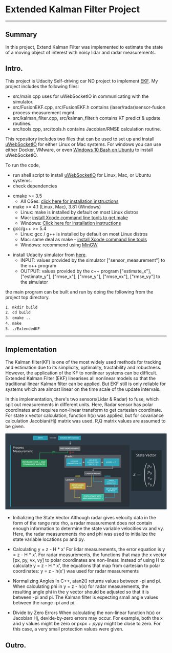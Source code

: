 # **Extended Kalman Filter Project**

---

## Summary
In this project, Extend Kalman Filter was implemented to estimate the state of a moving object of interest with noisy lidar and radar measurements.

[//]: # (Image References)

[image1]: ./EKF_architecture.png "function blocks"


## Intro.

This project is Udacity Self-driving car ND project to implement [EKF](https://en.wikipedia.org/wiki/Extended_Kalman_filter).
My project includes the following files:
* src/main.cpp uses for uWebSocketIO in communicating with the simulator.
* src/FusionEKF.cpp, src/FusionEKF.h contains (laser/radar)sensor-fusion process-measurement mgmt.
* src/kalman_filter.cpp, src/kalman_filter.h contains KF predict & update routines.
* src/tools.cpp, src/tools.h contains Jacobian/RMSE calculation routine.


This repository includes two files that can be used to set up and install [uWebSocketIO](https://github.com/uWebSockets/uWebSockets) for either Linux or Mac systems. For windows you can use either Docker, VMware, or even [Windows 10 Bash on Ubuntu](https://www.howtogeek.com/249966/how-to-install-and-use-the-linux-bash-shell-on-windows-10/) to install uWebSocketIO. 

To run the code,
- run shell script to install [uWebSocketIO](https://github.com/uWebSockets/uWebSockets) for Linux, Mac, or Ubuntu systems.
- check dependencies
* cmake >= 3.5
  * All OSes: [click here for installation instructions](https://cmake.org/install/)
* make >= 4.1 (Linux, Mac), 3.81 (Windows)
  * Linux: make is installed by default on most Linux distros
  * Mac: [install Xcode command line tools to get make](https://developer.apple.com/xcode/features/)
  * Windows: [Click here for installation instructions](http://gnuwin32.sourceforge.net/packages/make.htm)
* gcc/g++ >= 5.4
  * Linux: gcc / g++ is installed by default on most Linux distros
  * Mac: same deal as make - [install Xcode command line tools](https://developer.apple.com/xcode/features/)
  * Windows: recommend using [MinGW](http://www.mingw.org/)
- install Udacity simulator from [here](https://github.com/udacity/self-driving-car-sim/releases).
  * INPUT: values provided by the simulator ["sensor_measurement"] to the c++ program
  * OUTPUT: values provided by the c++ program ["estimate_x"], ["estimate_y"], ["rmse_x"], ["rmse_y"], ["rmse_vx"], ["rmse_vy"] to the simulator

the main program can be built and run by doing the following from the project top directory.
```sh
1. mkdir build
2. cd build
3. cmake ..
4. make
5. ./ExtendedKF
```
---

## Implementation

The Kalman filter(KF) is one of the most widely used methods for tracking and estimation due to its simplicity,
optimality, tractability and robustness. However, the application of the KF to nonlinear systems can be difficult.
Extended Kalman Filter (EKF) linearises all nonlinear models so that the traditional linear Kalman filter can be applied. 
But EKF still is only reliable for systems which are almost linear on the time scale of the update intervals.

In this implementation, there's two sensors(Lidar & Radar) to fuse, which spit out measurements in different units. Here, Radar sensor has polar coordinates and requires non-linear transform to get cartesian coordinate. For state x vector calculation, function h(x) was applied, but for covariance calculation Jacobian(Hj) matrix was used. R,Q matrix values are assumed to be given.

![alt text][image1] 

* Initializing the State Vector
Although radar gives velocity data in the form of the range rate rho, a radar measurement does not contain enough information to determine the state variable velocities vx and vy. Here, the radar measurements rho and phi was used to initialize the state variable locations px and py.

* Calculating y = z - H * x'
For lidar measurements, the error equation is y = z - H * x'. For radar measurements, the functions that map the x vector [px, py, vx, vy] to polar coordinates are non-linear. Instead of using H to calculate y = z - H * x', the equations that map from cartesian to polar coordinates: y = z - h(x') was used for radar measurements

* Normalizing Angles
In C++, atan2() returns values between -pi and pi. When calculating phi in y = z - h(x) for radar measurements, the resulting angle phi in the y vector should be adjusted so that it is between -pi and pi. The Kalman filter is expecting small angle values between the range -pi and pi. 

* Divide by Zero Errors
When calculating the non-linear function h(x) or Jacobian Hj, devide-by-zero errors may occur. For example, both the x and y values might be zero or px*px + py*py might be close to zero. For this case, a very small protection values were given.


## Outro.

